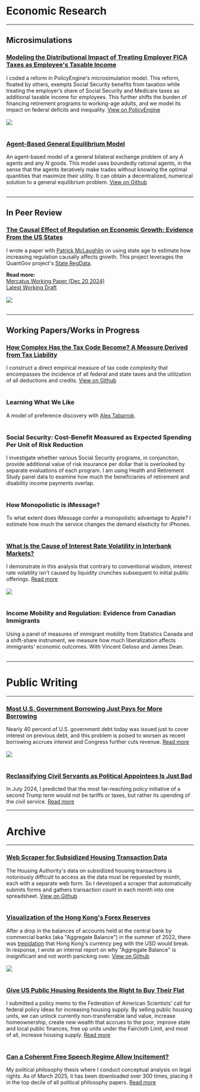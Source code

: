 # Economic Research

---

## Microsimulations

### [Modeling the Distributional Impact of Treating Employer FICA Taxes as Employee's Taxable Income](https://policyengine.org/us/policy?focus=policyOutput.winnersAndLosers.incomeDecile&reform=77152&region=us&timePeriod=2025&baseline=2&dataset=enhanced_cps)
I coded a reform in PolicyEngine's microsimulation model. This reform, floated by others, exempts Social Security benefits from taxation while treating the employer’s share of Social Security and Medicare taxes as additional taxable income for employees. This further shifts the burden of financing retirement programs to working-age adults, and we model its impact on federal deficits and inequality. [View on PolicyEngine](https://policyengine.org/us/policy?focus=policyOutput.winnersAndLosers.incomeDecile&reform=77152&region=us&timePeriod=2025&baseline=2&dataset=enhanced_cps)
<br>
<br>
<img src="images/tax_payroll_distributional_impact_no_heading.png"/>
<br>
<br>

### [Agent-Based General Equilibrium Model](https://github.com/johnthwong/bi-exchange)
An agent-based model of a general bilateral exchange problem of any *A* agents and any *N* goods. This model uses boundedly rational agents, in the sense that the agents iteratively make trades without knowing the optimal quantities that maximize their utility. It can obtain a decentralized, numerical solution to a general equilibrium problem. [View on Github](https://github.com/johnthwong/bi-exchange)
<br>
<br>

---

## In Peer Review

### [The Causal Effect of Regulation on Economic Growth: Evidence From the US States](https://github.com/johnthwong/reg-growth/blob/3a239c586cdf3bfa44faa8478f17fcceec967a04/write-up.pdf)
I wrote a paper with [Patrick McLaughlin](https://patrickamclaughlin.com) on using state age to estimate how increasing regulation causally affects growth. This project leverages the QuantGov project's [State RegData](https://www.quantgov.org).

**Read more:**
<br>
[Mercatus Working Paper (Dec 20 2024)](https://www.mercatus.org/research/working-papers/causal-effect-regulations-economic-growth-evidence-us-states)
<br>
[Latest Working Draft](https://github.com/johnthwong/reg-growth/blob/3a239c586cdf3bfa44faa8478f17fcceec967a04/write-up.pdf)
<br>
<br>
<img src="images/Rplot_olson_reg_age.png"/>
<br>
<br>

---

## Working Papers/Works in Progress

### [How Complex Has the Tax Code Become? A Measure Derived from Tax Liability](https://github.com/PolicyEngine/policy-complexity)
I construct a direct empirical measure of tax code complexity that encompasses the incidence of all federal and state taxes and the utilization of all deductions and credits. [View on Github](https://github.com/PolicyEngine/policy-complexity)
<br>
<br>

### Learning What We Like
A model of preference discovery with [Alex Tabarrok](https://alextabarrok.com).
<br>
<br>

### Social Security: Cost-Benefit Measured as Expected Spending Per Unit of Risk Reduction
I investigate whether various Social Security programs, in conjunction, provide additional value of risk insurance per dollar that is overlooked by separate evaluations of each program. I am using Health and Retirement Study panel data to examine how much the beneficiaries of retirement and disability income payments overlap.
<br>
<br>

### How Monopolistic is iMessage?
To what extent does iMessage confer a monopolistic advantage to Apple? I estimate how much the service changes the demand elasticity for iPhones.
<br>
<br>

### [What Is the Cause of Interest Rate Volatility in Interbank Markets?](https://johnthwong.github.io/pdf/paper_dw.pdf)
I demonstrate in this analysis that contrary to conventional wisdom, interest rate volatility isn't caused by liquidity crunches subsequent to initial public offerings. [Read more](https://johnthwong.github.io/pdf/paper_dw.pdf)
<br>
<br>
<img src="images/thumbnail_dw_1.png"/>
<br>
<br>

### Income Mobility and Regulation: Evidence from Canadian Immigrants
Using a panel of measures of immigrant mobility from Statistics Canada and a shift-share instrument, we measure how much liberalization affects immigrants' economic outcomes. With Vincent Geloso and James Dean.
<br>
<br>

---

# Public Writing

---

### [Most U.S. Government Borrowing Just Pays for More Borrowing](https://www.progressivepolicy.org/most-u-s-government-borrowing-just-pays-for-more-borrowing/)
Nearly 40 percent of U.S. government debt today was issued just to cover interest on previous debt, and this problem is poised to worsen as recent borrowing accrues interest and Congress further cuts revenue. [Read more](https://www.progressivepolicy.org/most-u-s-government-borrowing-just-pays-for-more-borrowing/)
<br>
<br>
<img src="images/debt_interest_share.png"/>
<br>
<br>

### [Reclassifying Civil Servants as Political Appointees Is Just Bad](https://www.progressivepolicy.org/blogs/trumps-schedule-f-would-transform-the-civil-service-to-weaponize-government/)
In July 2024, I predicted that the most far-reaching policy initiative of a second Trump term would not be tariffs or taxes, but rather its upending of the civil service. [Read more](https://www.progressivepolicy.org/blogs/trumps-schedule-f-would-transform-the-civil-service-to-weaponize-government/)

---

# Archive

---

### [Web Scraper for Subsidized Housing Transaction Data](https://github.com/johnthwong/housing-authority-scraper)
The Housing Authority's data on subsidized housing transactions is notoriously difficult to access as the data must be requested by month, each with a separate web form. So I developed a scraper that automatically submits forms and gathers transaction count in each month into one spreadsheet. [View on Github](https://github.com/johnthwong/housing-authority-scraper)
<br>
<br>

### [Visualization of the Hong Kong's Forex Reserves](https://github.com/johnthwong/hkma)
After a drop in the balances of accounts held at the central bank by commercial banks (aka "Aggregate Balance") in the summer of 2022, there was [trepidation](https://www.bloomberg.com/news/articles/2022-07-26/hong-kong-liquidity-shrinks-50-since-may-amid-currency-defense) that Hong Kong's currency peg with the USD would break. In response, I wrote an internal report on why "Aggregate Balance" is insignificant and not worth panicking over. [View on Github](https://github.com/johnthwong/hkma)
<br>
<br>
<img src="images/thumbnail_viz_reserves.png"/>
<br>
<br>

### [Give US Public Housing Residents the Right to Buy Their Flat](https://johnthwong.github.io/page_tpo)
I submitted a policy memo to the Federation of American Scientists' call for federal policy ideas for increasing housing supply. By selling public housing units, we can unlock currently non-transferrable land value, increase homeownership, create new wealth that accrues to the poor, improve state and local public finances, free up units under the Faircloth Limit, and most of all, increase housing supply. [Read more](https://johnthwong.github.io/page_tpo)
<br>
<br>

### [Can a Coherent Free Speech Regime Allow Incitement?](https://philpapers.org/rec/WONCRM)
My political philosophy thesis where I conduct conceptual analysis on legal rights. As of March 2025, it has been downloaded over 300 times, placing it in the top decile of all political philosophy papers. [Read more](https://philpapers.org/rec/WONCRM)